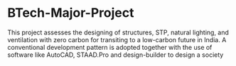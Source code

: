 # BTech-Major-Project
This project assesses the designing of structures, STP, natural lighting, and ventilation with zero carbon for transiting to a low-carbon future in India. A conventional development pattern is adopted together with the use of software like AutoCAD, STAAD.Pro and design-builder to design a society
